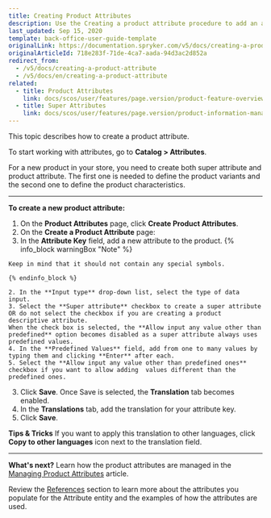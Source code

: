 ```yaml
---
title: Creating Product Attributes
description: Use the Creating a product attribute procedure to add an attribute key, a super attribute and other values to create an attribute.
last_updated: Sep 15, 2020
template: back-office-user-guide-template
originalLink: https://documentation.spryker.com/v5/docs/creating-a-product-attribute
originalArticleId: 718e283f-71de-4ca7-aada-94d3ac2d852a
redirect_from:
  - /v5/docs/creating-a-product-attribute
  - /v5/docs/en/creating-a-product-attribute
related:
  - title: Product Attributes
    link: docs/scos/user/features/page.version/product-feature-overview/product-attributes-overview.html
  - title: Super Attributes
    link: docs/scos/user/features/page.version/product-information-management/super-attributes.html
---
```


This topic describes how to create a product attribute.

To start working with attributes, go to **Catalog > Attributes**.

For a new product in your store, you need to create both super attribute and product attribute. The first one is needed to define the product variants and the second one to define the product characteristics.
***
**To create a new product attribute:**
1. On the **Product Attributes** page, click **Create Product Attributes**.
2. On the **Create a Product Attribute** page:
  1. In the **Attribute Key** field, add a new attribute to the product.
    {% info_block warningBox "Note" %}

    Keep in mind that it should not contain any special symbols.

    {% endinfo_block %}
    
    2. In the **Input type** drop-down list, select the type of data input.
    3. Select the **Super attribute** checkbox to create a super attribute OR do not select the checkbox if you are creating a product descriptive attribute.
    When the check box is selected, the **Allow input any value other than predefined** option becomes disabled as a super attribute always uses predefined values.
    4. In the **Predefined Values** field, add from one to many values by typing them and clicking **Enter** after each.
    5. Select the **Allow input any value other than predefined ones** checkbox if you want to allow adding  values different than the predefined ones.
3. Click **Save**.
    Once Save is selected, the **Translation** tab becomes enabled.
4. In the **Translations** tab, add the translation for your attribute key.
5. Click **Save**.

**Tips & Tricks**
If you want to apply this translation to other languages, click **Copy to other languages** icon next to the translation field.
***
**What's next?**
Learn how the product attributes are managed in the [Managing Product Attributes](/docs/scos/user/back-office-user-guides/{{page.version}}/catalog/attributes/managing-product-attributes.html) article.

Review the [References](/docs/scos/user/back-office-user-guides/{{page.version}}/catalog/attributes/references/reference-information-attributes.html) section to learn more about the attributes you populate for the Attribute entity and the examples of how the attributes are used.

